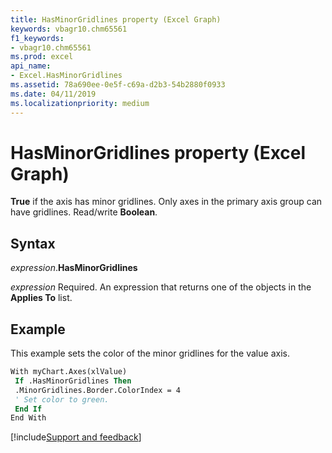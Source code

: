 ```yaml
---
title: HasMinorGridlines property (Excel Graph)
keywords: vbagr10.chm65561
f1_keywords:
- vbagr10.chm65561
ms.prod: excel
api_name:
- Excel.HasMinorGridlines
ms.assetid: 78a690ee-0e5f-c69a-d2b3-54b2880f0933
ms.date: 04/11/2019
ms.localizationpriority: medium
---
```



# HasMinorGridlines property (Excel Graph)

**True** if the axis has minor gridlines. Only axes in the primary axis group can have gridlines. Read/write **Boolean**.

## Syntax

_expression_.**HasMinorGridlines**

_expression_ Required. An expression that returns one of the objects in the **Applies To** list.

## Example

This example sets the color of the minor gridlines for the value axis.

```vb
With myChart.Axes(xlValue) 
 If .HasMinorGridlines Then 
 .MinorGridlines.Border.ColorIndex = 4 
 ' Set color to green. 
 End If 
End With
```

[!include[Support and feedback](~/includes/feedback-boilerplate.md)]